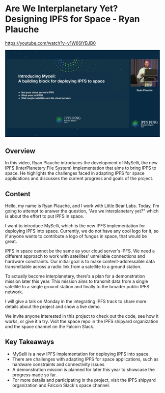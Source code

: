 # Are We Interplanetary Yet? Designing IPFS for Space - Ryan Plauche

<https://youtube.com/watch?v=v1W66lYBJB0>

![image for Are We Interplanetary Yet? Designing IPFS for Space - Ryan Plauche](/thing23/v1W66lYBJB0.jpg)

## Overview

In this video, Ryan Plauche introduces the development of MySelli, the new IPFS (InterPlanetary File System) implementation that aims to bring IPFS to space. He highlights the challenges faced in adapting IPFS for space applications and discusses the current progress and goals of the project.

## Content

Hello, my name is Ryan Plauche, and I work with Little Bear Labs. Today, I'm going to attempt to answer the question, "Are we interplanetary yet?" which is about the effort to put IPFS in space.

I want to introduce MySelli, which is the new IPFS implementation for deploying IPFS into space. Currently, we do not have any cool logo for it, so if anyone wants to contribute a logo of fungus in space, that would be great.

IPFS in space cannot be the same as your cloud server's IPFS. We need a different approach to work with satellites' unreliable connections and hardware constraints. Our initial goal is to make content-addressable data transmittable across a radio link from a satellite to a ground station.

To actually become interplanetary, there's a plan for a demonstration mission later this year. This mission aims to transmit data from a single satellite to a single ground station and finally to the broader public IPFS network.

I will give a talk on Monday in the integrating IPFS track to share more details about the project and show a live demo.

We invite anyone interested in this project to check out the code, see how it works, or give it a try. Visit the space repo in the IPFS shipyard organization and the space channel on the Falcoin Slack.

## Key Takeaways

- MySelli is a new IPFS implementation for deploying IPFS into space.
- There are challenges with adapting IPFS for space applications, such as hardware constraints and connectivity issues.
- A demonstration mission is planned for later this year to showcase the progress made so far.
- For more details and participating in the project, visit the IPFS shipyard organization and Falcoin Slack's space channel.